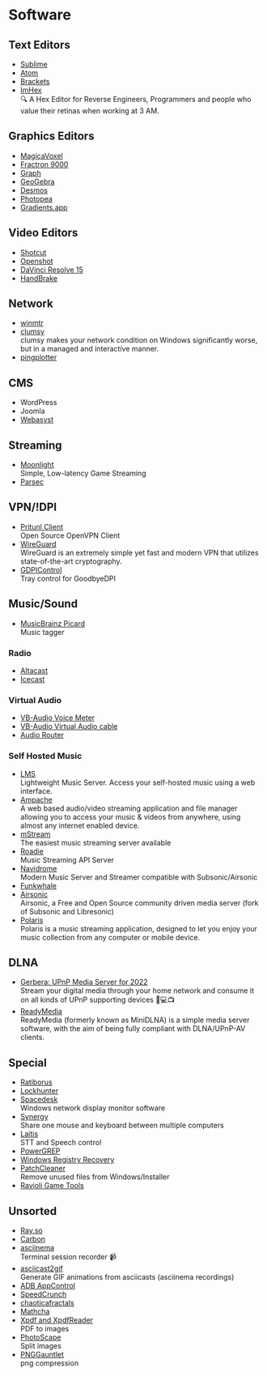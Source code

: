 # Software

## Text Editors

* [Sublime](https://www.sublimetext.com/)
* [Atom](https://atom.io/)
* [Brackets](http://brackets.io/)
* [ImHex](https://github.com/WerWolv/ImHex)  
 🔍 A Hex Editor for Reverse Engineers, Programmers and people who value their retinas when working at 3 AM.

## Graphics Editors

* [MagicaVoxel](https://ephtracy.github.io/)
* [Fractron 9000](http://fractron9000.sourceforge.net/index.html)
* [Graph](https://www.padowan.dk/download/)
* [GeoGebra](https://www.geogebra.org/?lang=en)
* [Desmos](https://www.desmos.com/calculator)
* [Photopea](https://www.photopea.com/)
* [Gradients.app](https://gradients.app/)

## Video Editors

* [Shotcut](https://shotcut.org/)
* [Openshot](https://openshot.org/)
* [DaVinci Resolve 15](https://www.blackmagicdesign.com/products/davinciresolve)
* [HandBrake](https://handbrake.fr/)

## Network

* [winmtr](http://winmtr.net/)
* [clumsy](https://jagt.github.io/clumsy/index.html)  
clumsy makes your network condition on Windows significantly worse, but in a managed and interactive manner.
* [pingplotter](https://www.pingplotter.com/)

## CMS

* WordPress
* Joomla
* [Webasyst](https://www.webasyst.com/)

## Streaming

* [Moonlight](https://moonlight-stream.com/)  
Simple, Low-latency Game Streaming
* [Parsec](https://parsecgaming.com/)

## VPN/!DPI

* [Pritunl Client](https://client.pritunl.com/#install)  
Open Source OpenVPN Client
* [WireGuard](https://www.wireguard.com/)  
WireGuard is an extremely simple yet fast and modern VPN that utilizes state-of-the-art cryptography.
* [GDPIControl](https://github.com/Virenbar/GDPIControl)  
Tray control for GoodbyeDPI

## Music/Sound

* [MusicBrainz Picard](https://picard.musicbrainz.org/)  
Music tagger

### Radio

* [Altacast](http://www.altacast.com/)
* [Icecast](http://icecast.org/)

### Virtual Audio

* [VB-Audio Voice Meter](http://www.vb-audio.com/Voicemeeter/index.htm)
* [VB-Audio Virtual Audio cable](http://vb-audio.pagesperso-orange.fr/Cable/index.htm)
* [Audio Router](https://github.com/audiorouterdev/audio-router)

### Self Hosted Music

* [LMS](https://github.com/epoupon/lms)  
Lightweight Music Server. Access your self-hosted music using a web interface.
* [Ampache](https://github.com/ampache/ampache)  
A web based audio/video streaming application and file manager allowing you to access your music & videos from anywhere, using almost any internet enabled device.
* [mStream](https://github.com/IrosTheBeggar/mStream)  
The easiest music streaming server available
* [Roadie](https://github.com/sphildreth/roadie)  
Music Streaming API Server
* [Navidrome](https://github.com/navidrome/navidrome)  
Modern Music Server and Streamer compatible with Subsonic/Airsonic
* [Funkwhale](https://funkwhale.audio/)
* [Airsonic](https://airsonic.github.io/)  
Airsonic, a Free and Open Source community driven media server (fork of Subsonic and Libresonic)
* [Polaris](https://github.com/agersant/polaris/)  
Polaris is a music streaming application, designed to let you enjoy your music collection from any computer or mobile device.

## DLNA

* [Gerbera: UPnP Media Server for 2022](https://github.com/gerbera/gerbera)  
Stream your digital media through your home network and consume it on all kinds of UPnP supporting devices 📱💻📺
* [ReadyMedia](https://sourceforge.net/projects/minidlna/)  
ReadyMedia (formerly known as MiniDLNA) is a simple media server software, with the aim of being fully compliant with DLNA/UPnP-AV clients.

## Special

* [Ratiborus](http://forum.ru-board.com/topic.cgi?forum=2&topic=5734&start=4400)
* [Lockhunter](https://lockhunter.com/)
* [Spacedesk](https://www.spacedesk.net/download/)  
Windows network display monitor software
* [Synergy](https://symless.com/synergy)  
Share one mouse and keyboard between multiple computers
* [Laitis](https://laitis.ru/)  
STT and Speech control
* [PowerGREP](https://www.powergrep.com/)
* [Windows Registry Recovery](http://www.mitec.cz/wrr.html)
* [PatchCleaner](https://sourceforge.net/projects/patchcleaner/)  
Remove unused files from Windows/Installer
* [Ravioli Game Tools](https://www.scampers.org/steve/sms/other.htm#ravioli)

## Unsorted

* [Ray.so](https://ray.so/)
* [Carbon](https://carbon.now.sh/)
* [asciinema](https://github.com/asciinema/asciinema)  
Terminal session recorder 📹
* [asciicast2gif](https://github.com/asciinema/asciicast2gif)  
Generate GIF animations from asciicasts (asciinema recordings)
* [ADB AppControl](https://adbappcontrol.com/ru/)
* [SpeedCrunch](https://speedcrunch.org/index.html)
* [chaoticafractals](https://chaoticafractals.com/)
* [Mathcha](https://www.mathcha.io/editor)
* [Xpdf and XpdfReader](http://www.xpdfreader.com/download.html)  
PDF to images
* [PhotoScape](http://www.photoscape.org/ps/main/index.php)  
Split images
* [PNGGauntlet](https://pnggauntlet.com/)  
png compression
